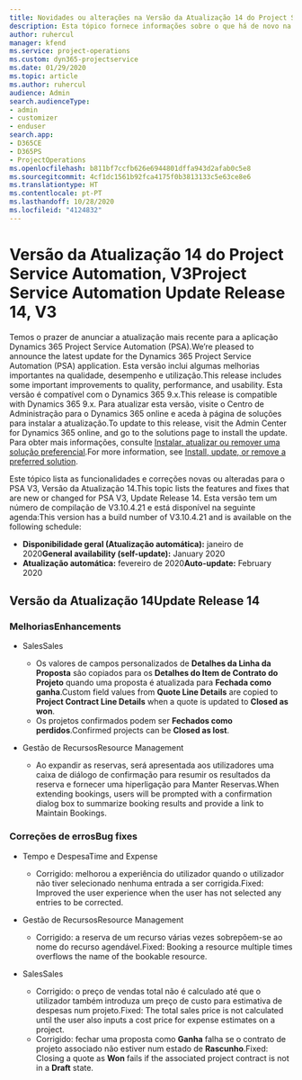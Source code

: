```yaml
---
title: Novidades ou alterações na Versão da Atualização 14 do Project Service Automation, V3
description: Esta tópico fornece informações sobre o que há de novo na Versão da Atualização 14 do Project Service Automation V3.
author: ruhercul
manager: kfend
ms.service: project-operations
ms.custom: dyn365-projectservice
ms.date: 01/29/2020
ms.topic: article
ms.author: ruhercul
audience: Admin
search.audienceType:
- admin
- customizer
- enduser
search.app:
- D365CE
- D365PS
- ProjectOperations
ms.openlocfilehash: b811bf7ccfb626e6944801dffa943d2afab0c5e8
ms.sourcegitcommit: 4cf1dc1561b92fca4175f0b3813133c5e63ce8e6
ms.translationtype: HT
ms.contentlocale: pt-PT
ms.lasthandoff: 10/28/2020
ms.locfileid: "4124832"
---
```

# <a name="project-service-automation-update-release-14-v3"></a><span data-ttu-id="7ba19-103">Versão da Atualização 14 do Project Service Automation, V3</span><span class="sxs-lookup"><span data-stu-id="7ba19-103">Project Service Automation Update Release 14, V3</span></span>
<span data-ttu-id="7ba19-104">Temos o prazer de anunciar a atualização mais recente para a aplicação Dynamics 365 Project Service Automation (PSA).</span><span class="sxs-lookup"><span data-stu-id="7ba19-104">We’re pleased to announce the latest update for the Dynamics 365 Project Service Automation (PSA) application.</span></span> <span data-ttu-id="7ba19-105">Esta versão inclui algumas melhorias importantes na qualidade, desempenho e utilização.</span><span class="sxs-lookup"><span data-stu-id="7ba19-105">This release includes some important improvements to quality, performance, and usability.</span></span> <span data-ttu-id="7ba19-106">Esta versão é compatível com o Dynamics 365 9.x.</span><span class="sxs-lookup"><span data-stu-id="7ba19-106">This release is compatible with Dynamics 365 9.x.</span></span> <span data-ttu-id="7ba19-107">Para atualizar esta versão, visite o Centro de Administração para o Dynamics 365 online e aceda à página de soluções para instalar a atualização.</span><span class="sxs-lookup"><span data-stu-id="7ba19-107">To update to this release, visit the Admin Center for Dynamics 365 online, and go to the solutions page to install the update.</span></span> <span data-ttu-id="7ba19-108">Para obter mais informações, consulte [Instalar, atualizar ou remover uma solução preferencial](https://docs.microsoft.com/power-platform/admin/install-remove-preferred-solution).</span><span class="sxs-lookup"><span data-stu-id="7ba19-108">For more information, see [Install, update, or remove a preferred solution](https://docs.microsoft.com/power-platform/admin/install-remove-preferred-solution).</span></span>

<span data-ttu-id="7ba19-109">Este tópico lista as funcionalidades e correções novas ou alteradas para o PSA V3, Versão da Atualização 14.</span><span class="sxs-lookup"><span data-stu-id="7ba19-109">This topic lists the features and fixes that are new or changed for PSA V3, Update Release 14.</span></span> <span data-ttu-id="7ba19-110">Esta versão tem um número de compilação de V3.10.4.21 e está disponível na seguinte agenda:</span><span class="sxs-lookup"><span data-stu-id="7ba19-110">This version has a build number of V3.10.4.21 and is available on the following schedule:</span></span>

- <span data-ttu-id="7ba19-111">**Disponibilidade geral (Atualização automática):** janeiro de 2020</span><span class="sxs-lookup"><span data-stu-id="7ba19-111">**General availability (self-update):** January 2020</span></span>
- <span data-ttu-id="7ba19-112">**Atualização automática:** fevereiro de 2020</span><span class="sxs-lookup"><span data-stu-id="7ba19-112">**Auto-update:** February 2020</span></span>

## <a name="update-release-14"></a><span data-ttu-id="7ba19-113">Versão da Atualização 14</span><span class="sxs-lookup"><span data-stu-id="7ba19-113">Update Release 14</span></span>

### <a name="enhancements"></a><span data-ttu-id="7ba19-114">Melhorias</span><span class="sxs-lookup"><span data-stu-id="7ba19-114">Enhancements</span></span>

- <span data-ttu-id="7ba19-115">Sales</span><span class="sxs-lookup"><span data-stu-id="7ba19-115">Sales</span></span>

     - <span data-ttu-id="7ba19-116">Os valores de campos personalizados de **Detalhes da Linha da Proposta** são copiados para os **Detalhes do Item de Contrato do Projeto** quando uma proposta é atualizada para **Fechada como ganha**.</span><span class="sxs-lookup"><span data-stu-id="7ba19-116">Custom field values from **Quote Line Details** are copied to **Project Contract Line Details** when a quote is updated to **Closed as won**.</span></span>
     - <span data-ttu-id="7ba19-117">Os projetos confirmados podem ser **Fechados como perdidos**.</span><span class="sxs-lookup"><span data-stu-id="7ba19-117">Confirmed projects can be **Closed as lost**.</span></span>

- <span data-ttu-id="7ba19-118">Gestão de Recursos</span><span class="sxs-lookup"><span data-stu-id="7ba19-118">Resource Management</span></span>

     - <span data-ttu-id="7ba19-119">Ao expandir as reservas, será apresentada aos utilizadores uma caixa de diálogo de confirmação para resumir os resultados da reserva e fornecer uma hiperligação para Manter Reservas.</span><span class="sxs-lookup"><span data-stu-id="7ba19-119">When extending bookings, users will be prompted with a confirmation dialog box to summarize booking results and provide a link to Maintain Bookings.</span></span>


### <a name="bug-fixes"></a><span data-ttu-id="7ba19-120">Correções de erros</span><span class="sxs-lookup"><span data-stu-id="7ba19-120">Bug fixes</span></span>

- <span data-ttu-id="7ba19-121">Tempo e Despesa</span><span class="sxs-lookup"><span data-stu-id="7ba19-121">Time and Expense</span></span>

     - <span data-ttu-id="7ba19-122">Corrigido: melhorou a experiência do utilizador quando o utilizador não tiver selecionado nenhuma entrada a ser corrigida.</span><span class="sxs-lookup"><span data-stu-id="7ba19-122">Fixed: Improved the user experience when the user has not selected any entries to be corrected.</span></span>

- <span data-ttu-id="7ba19-123">Gestão de Recursos</span><span class="sxs-lookup"><span data-stu-id="7ba19-123">Resource Management</span></span>

     - <span data-ttu-id="7ba19-124">Corrigido: a reserva de um recurso várias vezes sobrepõem-se ao nome do recurso agendável.</span><span class="sxs-lookup"><span data-stu-id="7ba19-124">Fixed: Booking a resource multiple times overflows the name of the bookable resource.</span></span>

- <span data-ttu-id="7ba19-125">Sales</span><span class="sxs-lookup"><span data-stu-id="7ba19-125">Sales</span></span>

     - <span data-ttu-id="7ba19-126">Corrigido: o preço de vendas total não é calculado até que o utilizador também introduza um preço de custo para estimativa de despesas num projeto.</span><span class="sxs-lookup"><span data-stu-id="7ba19-126">Fixed: The total sales price is not calculated until the user also inputs a cost price for expense estimates on a project.</span></span>
     - <span data-ttu-id="7ba19-127">Corrigido: fechar uma proposta como **Ganha** falha se o contrato de projeto associado não estiver num estado de **Rascunho**.</span><span class="sxs-lookup"><span data-stu-id="7ba19-127">Fixed: Closing a quote as **Won** fails if the associated project contract is not in a **Draft** state.</span></span>

